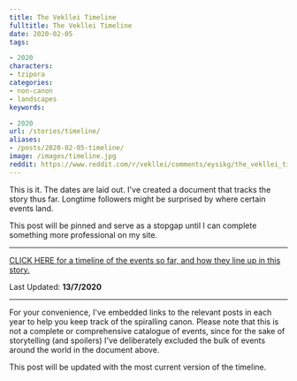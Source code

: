 ```yaml
---
title: The Vekllei Timeline
fulltitle: The Vekllei Timeline
date: 2020-02-05
tags:

- 2020
characters:
- tzipora
categories:
- non-canon
- landscapes
keywords:

- 2020
url: /stories/timeline/
aliases:
- /posts/2020-02-05-timeline/
image: /images/timeline.jpg
reddit: https://www.reddit.com/r/vekllei/comments/eysikg/the_vekllei_timeline/
---
```

This is it. The dates are laid out. I've created a document that tracks the story thus far. Longtime followers might be surprised by where certain events land.

This post will be pinned and serve as a stopgap until I can complete something more professional on my site.

*****

[CLICK HERE for a timeline of the events so far, and how they line up in this story.](/files/Post-War%20Vekllei%20Timeline.pdf)

Last Updated: **13/7/2020**
*****

For your convenience, I've embedded links to the relevant posts in each year to help you keep track of the spiralling canon. Please note that this is not a complete or comprehensive catalogue of events, since for the sake of storytelling (and spoilers) I've deliberately excluded the bulk of events around the world in the document above.

This post will be updated with the most current version of the timeline.

